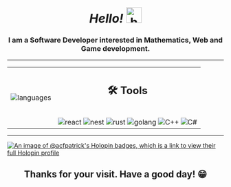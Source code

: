 <h1 align="center"><em>Hello!</em> <img src="assets/wave.gif" alt="hand wave" width="36" height="36"></h1>
<h3 align="center">I am a Software Developer interested in Mathematics, Web and Game development.</h3>
<!-- <div><img src="./assets/api.gif" alt="api" /></div> -->
<hr>
<table align="center">
  <tr>
    <td>
      <img src="https://github-readme-stats.vercel.app/api/top-langs/?username=acf-patrick&layout=compact&theme=algolia" alt="languages" />
    </td>
    <td>
        <h2 align="center">🛠️ <b>Tools</b></h2><br>
        <div align="center">
          <img src="https://img.shields.io/badge/React-20232A?style=for-the-badge&logo=react&logoColor=61DAFB" alt="react">
          <img src="https://img.shields.io/badge/nestjs-E0234E?style=for-the-badge&logo=nestjs&logoColor=white" alt="nest">
          <img src="https://img.shields.io/badge/Rust-000000?style=for-the-badge&logo=rust&logoColor=white" alt="rust" />
          <img src="https://img.shields.io/badge/go-%2300ADD8.svg?style=for-the-badge&logo=go&logoColor=white" alt="golang" />
          <img src="https://img.shields.io/badge/C%2B%2B-00599C?style=for-the-badge&logo=c%2B%2B&logoColor=white" alt="C++" />
          <img src="https://img.shields.io/badge/c%23-%23239120.svg?style=for-the-badge&logo=c-sharp&logoColor=white" alt="C#" />
        </div>
    </td>
  </tr>
</table>
<hr>

[![An image of @acfpatrick's Holopin badges, which is a link to view their full Holopin profile](https://holopin.me/acfpatrick)](https://holopin.io/@acfpatrick)
<h2 align="center">Thanks for your visit. Have a good day! 😁️</h1>
